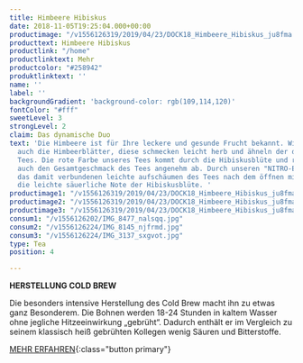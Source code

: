 ```yaml
---
title: Himbeere Hibiskus
date: 2018-11-05T19:25:04.000+00:00
productimage: "/v1556126319/2019/04/23/DOCK18_Himbeere_Hibiskus_ju8fma.png"
producttext: Himbeere Hibiskus
productlink: "/home"
productlinktext: Mehr
productcolor: "#258942"
produktlinktext: ''
name: ''
label: ''
backgroundGradient: 'background-color: rgb(109,114,120)'
fontColor: "#fff"
sweetLevel: 3
strongLevel: 2
claim: Das dynamische Duo
text: 'Die Himbeere ist für Ihre leckere und gesunde Frucht bekannt. Wir nutzen aber
  auch die Himbeerblätter, diese schmecken leicht herb und ähneln der des schwarzen
  Tees. Die rote Farbe unseres Tees kommt durch die Hibiskusblüte und rundet damit
  auch den Gesamtgeschmack des Tees angenehm ab. Durch unseren "NITRO-Effekt" und
  das damit verbundenen leichte aufschäumen des Tees nach dem öffnen mildert zusätzlich
  die leichte säuerliche Note der Hibiskusblüte. '
productimage1: "/v1556126319/2019/04/23/DOCK18_Himbeere_Hibiskus_ju8fma.png"
productimage2: "/v1556126319/2019/04/23/DOCK18_Himbeere_Hibiskus_ju8fma.png"
productimage3: "/v1556126319/2019/04/23/DOCK18_Himbeere_Hibiskus_ju8fma.png"
consum1: "/v1556126202/IMG_8477_nalsqq.jpg"
consum2: "/v1556126224/IMG_8145_njfrmd.jpg"
consum3: "/v1556126224/IMG_3137_sxgvot.jpg"
type: Tea
position: 4

---
```

**HERSTELLUNG COLD BREW**

Die besonders intensive Herstellung des Cold Brew macht ihn zu etwas ganz Besonderem. Die Bohnen werden 18-24 Stunden in kaltem Wasser ohne jegliche Hitzeeinwirkung „gebrüht“. Dadurch enthält er im Vergleich zu seinem klassisch heiß gebrühten Kollegen wenig Säuren und Bitterstoffe.

[MEHR ERFAHREN](https://dock-18.de/events/herkunft/){:class="button primary"}